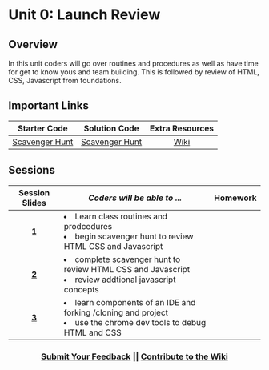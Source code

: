 # Unit 0: Launch Review

## Overview
In this unit coders will go over routines and procedures as well as have time for get to know yous and team building. This is followed by review of HTML, CSS, Javascript from foundations.

## Important Links
|  Starter Code | Solution Code  | Extra Resources |
|:-------:|:-------:|:-------:|
|[Scavenger Hunt](https://github.com/ScriptEdcurriculum/advanced_scavengerhunt_startercode)|[Scavenger Hunt](https://github.com/ScriptEdcurriculum/advanced_scavengerhunt_solution) |  [Wiki]()       |

## Sessions 
|Session Slides|*Coders will be able to ...*|Homework|
|:-------:|-------|:-------|
|[**1**](https://docs.google.com/presentation/d/18TiH7DVAUsQ3G9cDqkcX1QK1gkOlbT_fSQtXfOu4O3o/edit#slide=id.g24b294ee22_0_339)|<li>Learn class routines and prodcedures</li> <li>begin scavenger hunt to review HTML CSS and Javascript</li> ||
|[**2**](https://docs.google.com/presentation/d/18TiH7DVAUsQ3G9cDqkcX1QK1gkOlbT_fSQtXfOu4O3o/edit#slide=id.g24b294ee22_0_553)|<li>complete scavenger hunt to review HTML CSS and Javascript </li> <li>review addtional javascript concepts</li> ||
|[**3**](https://docs.google.com/presentation/d/18TiH7DVAUsQ3G9cDqkcX1QK1gkOlbT_fSQtXfOu4O3o/edit#slide=id.g24b294ee22_0_386)|<li>learn components of an IDE and forking /cloning and project</li> <li>use the chrome dev tools to debug HTML and CSS</li> ||

<h3 align="center"><a href="https://docs.google.com/forms/d/e/1FAIpQLSdmoYjRk6tqJHI5Y1ELjOZ7tiYj58dmoIBEeUaXK5ciIdljIg/viewform">Submit Your Feedback</a> || <a href="https://github.com/ScriptEdcurriculum/curriculum17-18/wiki/2.-Advanced#unit-0-review">Contribute to the Wiki</a></h3>

